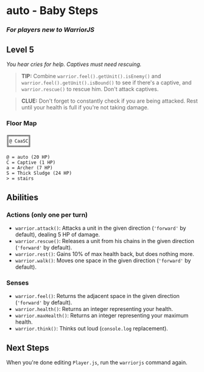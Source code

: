# auto - Baby Steps

### _For players new to WarriorJS_

## Level 5

_You hear cries for help. Captives must need rescuing._

> **TIP:** Combine `warrior.feel().getUnit().isEnemy()` and `warrior.feel().getUnit().isBound()` to see if there's a captive, and `warrior.rescue()` to rescue him. Don't attack captives.

> **CLUE:** Don't forget to constantly check if you are being attacked. Rest until your health is full if you're not taking damage.

### Floor Map

```
╔═══════╗
║@ CaaSC║
╚═══════╝

@ = auto (20 HP)
C = Captive (1 HP)
a = Archer (7 HP)
S = Thick Sludge (24 HP)
> = stairs
```

## Abilities

### Actions (only one per turn)

- `warrior.attack()`: Attacks a unit in the given direction (`'forward'` by default), dealing 5 HP of damage.
- `warrior.rescue()`: Releases a unit from his chains in the given direction (`'forward'` by default).
- `warrior.rest()`: Gains 10% of max health back, but does nothing more.
- `warrior.walk()`: Moves one space in the given direction (`'forward'` by default).

### Senses

- `warrior.feel()`: Returns the adjacent space in the given direction (`'forward'` by default).
- `warrior.health()`: Returns an integer representing your health.
- `warrior.maxHealth()`: Returns an integer representing your maximum health.
- `warrior.think()`: Thinks out loud (`console.log` replacement).

## Next Steps

When you're done editing `Player.js`, run the `warriorjs` command again.
